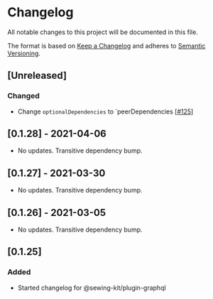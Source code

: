 # Changelog

All notable changes to this project will be documented in this file.

The format is based on [Keep a Changelog](http://keepachangelog.com/en/1.0.0/)
and adheres to [Semantic Versioning](http://semver.org/spec/v2.0.0.html).

## [Unreleased]

### Changed

- Change `optionalDependencies` to `peerDependencies [[#125](https://github.com/Shopify/sewing-kit-next/pull/125/files)]

## [0.1.28] - 2021-04-06

- No updates. Transitive dependency bump.

## [0.1.27] - 2021-03-30

- No updates. Transitive dependency bump.

## [0.1.26] - 2021-03-05

- No updates. Transitive dependency bump.

## [0.1.25]

### Added

- Started changelog for @sewing-kit/plugin-graphql
